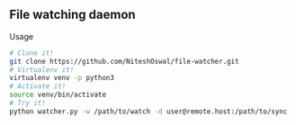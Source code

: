 ## File watching daemon

Usage
```bash
# Clone it!
git clone https://github.com/NiteshOswal/file-watcher.git
# Virtualenv it!
virtualenv venv -p python3
# Activate it!
source venv/bin/activate
# Try it!
python watcher.py -w /path/to/watch -d user@remote.host:/path/to/sync
```